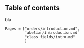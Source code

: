 ## Table of contents

bla

```@contents
Pages = ["orders/introduction.md", 
         "abelian/introduction.md"
         "class_fields/intro.md"
         ]
```
